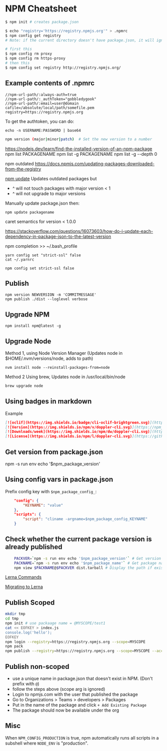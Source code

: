 # NPM Cheatsheet

```sh
$ npm init # creates package.json
```

```sh
$ echo "registry='https://registry.npmjs.org'" > .npmrc
$ npm config get registry
# Note: if the current directory doesn't have package.json, it will ignore the local .npmrc and may report settings from a higher-level config file, such as user-specific one from ~/.npmrc.
```

```sh
# first this
$ npm config rm proxy
$ npm config rm https-proxy
# then this
$ npm config set registry http://registry.npmjs.org/
```

## Example contents of .npmrc

```
//npm-url-path/:always-auth=true
//npm-url-path/:_authToken="gobbledygook"
//npm-url-path/:email=user@domain
cafile=/absolute/local/path/somefile.pem
registry=https://registry.npmjs.org
```

To get the authtoken, you can do:

```
echo -n USERNAME:PASSWORD | base64
```

```sh
npm version (major|minor|patch)  # Set the new version to a number
```

https://nodejs.dev/learn/find-the-installed-version-of-an-npm-package
npm list PACKAGENAME
npm list -g PACKAGENAME
npm list -g --depth 0

npm outdated
https://docs.npmjs.com/updating-packages-downloaded-from-the-registry

[npm update](https://docs.npmjs.com/cli/v6/commands/npm-update)
Updates outdated packages but

- ^ will not touch packages with major version < 1
- ^ will not upgrade to major versions

Manually update package.json then:

```
npm update packagename
```

caret semantics for version < 1.0.0

https://stackoverflow.com/questions/16073603/how-do-i-update-each-dependency-in-package-json-to-the-latest-version

npm completion >> ~/.bash_profile

```
yarn config set "strict-ssl" false
cat ~/.yarnrc

npm config set strict-ssl false
```

## Publish

```
npm version NEWVERSION -m 'COMMITMESSAGE'
npm publish ./dist --loglevel verbose
```

## Upgrade NPM

```
npm install npm@latest -g
```

## Upgrade Node

Method 1, using Node Version Manager
(Updates node in $HOME/.nvm/versions/node, adds to path)

```
nvm install node --reinstall-packages-from=node
```

Method 2
Using brew, Updates node in /usr/local/bin/node

```sh
brew upgrade node
```

## Using badges in markdown

Example

```markdown
[![oclif](https://img.shields.io/badge/cli-oclif-brightgreen.svg)](https://oclif.io)
[![Version](https://img.shields.io/npm/v/doppler-cli.svg)](https://npmjs.org/package/doppler-cli)
[![Downloads/week](https://img.shields.io/npm/dw/doppler-cli.svg)](https://npmjs.org/package/doppler-cli)
[![License](https://img.shields.io/npm/l/doppler-cli.svg)](https://github.com/loz/doppler-cli/blob/master/package.json)
```

## Get version from package.json

npm -s run env echo '$npm_package_version'

## Using config vars in package.json

Prefix config key with `$npm_package_config_`:

```json
    "config": {
        "KEYNAME": "value"
    },
    "scripts": {
        "script": "cliname -argname=$npm_package_config_KEYNAME"
    }

```

## Check whether the current package version is already published

```sh
    PACKVER=`npm -s run env echo '$npm_package_version'` # Get version
    PACKNAME=`npm -s run env echo '$npm_package_name'` # Get package name
    npm view $PACKNAME@$PACKVER dist.tarball # Display the path if exists, nothing otherwise
```

[Lerna Commands](https://github.com/lerna/lerna/tree/main/commands)

[Migrating to Lerna](https://riner.codes/moving-a-component-library-to-lerna-part-1/)

## Publish Scoped

```sh
mkdir tmp
cd tmp
npm init # use packaage name = @MYSCOPE/test1
cat << EOFKEY > index.js
console.log('hello');
EOFKEY
npm login --registry=https://registry.npmjs.org --scope=MYSCOPE
npm pack
npm publish --registry=https://registry.npmjs.org --scope=MYSCOPE --access=public
```

## Publish non-scoped

- use a unique name in package.json that doesn't exist in NPM. (Don't prefix with `@`)
- follow the steps above (scope arg is ignored)
- Login to npmjs.com with the user that published the package
- Go to Organizations > Teams > developers > Packages
- Put in the name of the package and click `+ Add Existing Package`
- The package should now be available under the org

## Misc

When `NPM_CONFIG_PRODUCTION` is true, npm automatically runs all scripts in a subshell where `NODE_ENV` is "production".
